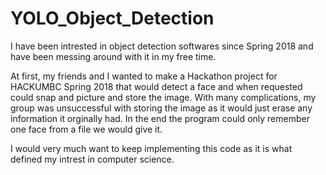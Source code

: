 # YOLO_Object_Detection
I have been intrested in object detection softwares since Spring 2018 and have been messing around with it in my free time.

At first, my friends and I wanted to make a Hackathon project for HACKUMBC Spring 2018 that would detect a face and when requested could snap and picture and store the image. With many complications, my group was unsuccessful with storing the image as it would just erase any information it orginally had. In the end the program could  only remember one face from a file we would give it.

I would very much want to keep implementing this code as it is what defined my intrest in computer science.
